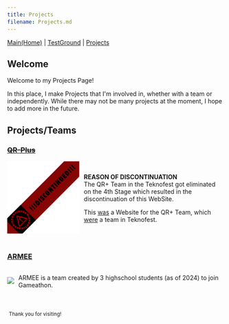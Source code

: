 ```yaml
---
title: Projects
filename: Projects.md
---
```


[Main(Home)](https://subfabula.github.io) | [TestGround](https://subfabula.github.io/SF_W/) | [Projects](https://subfabula.github.io/Projects/)

## Welcome

Welcome to my Projects Page!

In this place, I make Projects that I'm involved in, whether with a team or independently. While there may not be many projects at the moment, I hope to add more in the future.

## Projects/Teams

### ~~[**QR-Plus**](https://subfabula.github.io/QR-Plus/)~~
<div style="display: flex; align-items: center;">
    <div style="position: relative;">
        <img src="assets/pj_file/qr-intro.gif" width="400" style="position: relative;">
        <img src="assets/pj_file/discontinued-tape.png" width="400" style="position: absolute; top: 0; left: 0;">
    </div>
    <div style="margin-left: 10px;">
        <p><b>REASON OF DISCONTINUATION</b><br>The QR+ Team in the Teknofest got eliminated on the 4th Stage which resulted in the discontinuation of this WebSite.</p>
        <p>This <u>was</u> a Website for the QR+ Team, which <u>were</u> a team in Teknofest.</p>
    </div>
</div>
<br clear="left">

### [**ARMEE**](https://subfabula.github.io/ARMEE/)
<div style="display: flex; align-items: center;">
    <div style="position: relative;">
        <img src="assets/pj_file/ARMEE.png" width="400" style="position: relative;">
    </div>
    <div style="margin-left: 10px;">
        <p>ARMEE is a team created by 3 highschool students (as of 2024) to join Gameathon.</p>
    </div>
</div>
<br clear="left">
<!-- Placeholder for dynamically generated content -->

 <sub>Thank you for visiting!</sub> 

<!-- GitHub will automatically add your social links below this line -->
